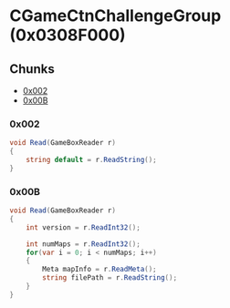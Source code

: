 ﻿# CGameCtnChallengeGroup (0x0308F000)

## Chunks

- [0x002](#0x002)
- [0x00B](#0x00B)

### 0x002

```cs
void Read(GameBoxReader r)
{
	string default = r.ReadString();
}
```

### 0x00B

```cs
void Read(GameBoxReader r)
{
	int version = r.ReadInt32();

	int numMaps = r.ReadInt32();
	for(var i = 0; i < numMaps; i++)
	{
		Meta mapInfo = r.ReadMeta();
		string filePath = r.ReadString();
	}
}
```
